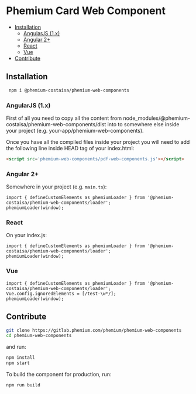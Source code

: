 # Phemium Card Web Component

<!-- TOC -->

- [Installation](#installation)
  - [AngularJS (1.x)](#angularjs-1x)
  - [Angular 2+](#angular-2)
  - [React](#react)
  - [Vue](#vue)
- [Contribute](#contribute)

<!-- /TOC -->

## Installation

```bash
 npm i @phemium-costaisa/phemium-web-components
```

### AngularJS (1.x)

First of all you need to copy all the content from node_modules/@phemium-costaisa/phemium-web-components/dist into to somewhere else inside your project (e.g. your-app/phemium-web-components).

Once you have all the compiled files inside your project you will need to add the following line inside HEAD tag of your index.html:

```html
<script src='phemium-web-components/pdf-web-components.js'></script>
```

### Angular 2+

Somewhere in your project (e.g. `main.ts`):

```
import { defineCustomElements as phemiumLoader } from '@phemium-costaisa/phemium-web-components/loader';
phemiumLoader(window);

```

### React

On your index.js:

```
import { defineCustomElements as phemiumLoader } from '@phemium-costaisa/phemium-web-components/loader';
phemiumLoader(window);
```

### Vue

```
import { defineCustomElements as phemiumLoader } from '@phemium-costaisa/phemium-web-components/loader';
Vue.config.ignoredElements = [/test-\w*/];
phemiumLoader(window);
```

## Contribute

```bash
git clone https://gitlab.phemium.com/phemium/phemium-web-components
cd phemium-web-components
```

and run:

```bash
npm install
npm start
```

To build the component for production, run:

```bash
npm run build
```
